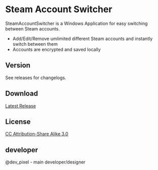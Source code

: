 # Steam Account Switcher

SteamAccountSwitcher is a Windows Application for easy switching between Steam accounts.

- Add/Edit/Remove umlimited different Steam accounts and instantly switch between them
- Accounts are encrypted and saved locally

## Version

See releases for changelogs.

## Download

[Latest Release](https://github.com/devpixel12/steam-account-switcher/releases/latest)

## License

[CC Attribution-Share Alike 3.0](http://creativecommons.org/licenses/by-sa/3.0/)

## developer ##
@dev_pixel - main developer/designer
